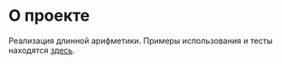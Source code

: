 # О проекте
Реализация длинной арифметики. Примеры использования и тесты находятся [здесь](examples/main.cpp).